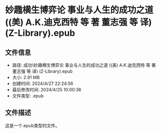 ﻿# 妙趣横生博弈论 事业与人生的成功之道 ((美) A.K.迪克西特 等 著 董志强 等 译) (Z-Library).epub

## 文件信息
- 路径: 成功\妙趣横生博弈论 事业与人生的成功之道 ((美) A.K.迪克西特 等 著 董志强 等 译) (Z-Library).epub
- 大小: 2.91 MB
- 创建时间: 2024/4/27 22:24:56
- 最后修改时间: 2024/4/25 10:00:36
- 文件类型: .epub

## 文件描述
这是一个.epub类型的文件。

